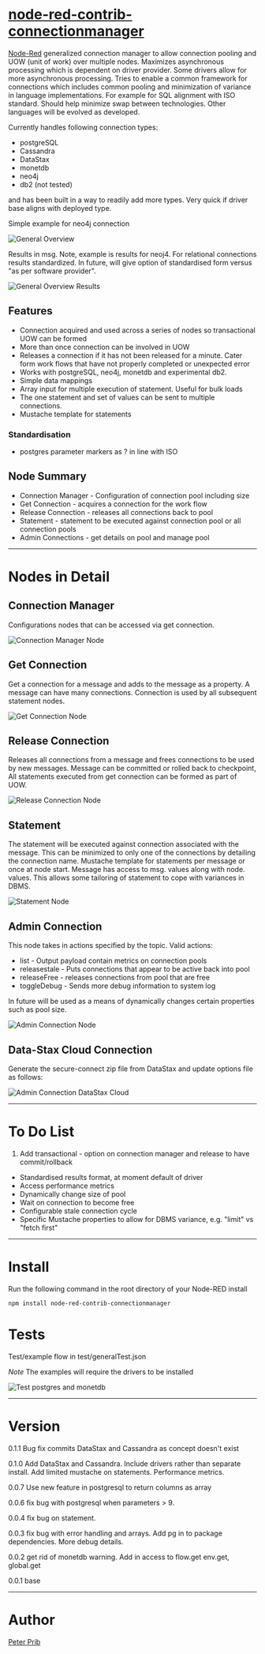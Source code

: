 # [node-red-contrib-connectionmanager][2]


[Node-Red][1] generalized connection manager to allow connection pooling and UOW (unit of work) over multiple nodes. 
Maximizes asynchronous processing which is dependent on driver provider. Some drivers allow for more asynchronous processing. 
Tries to enable a common framework for connections which includes common pooling and minimization of variance in language implementations. For example for SQL alignment with ISO standard.  Should help minimize swap between technologies. Other languages will be evolved as developed.

Currently handles following connection types:
* postgreSQL
* Cassandra
* DataStax 
* monetdb
* neo4j
* db2 (not tested)

and has been built in a way to readily add more types. 
Very quick if driver base aligns with deployed type.

Simple example for neo4j connection

![General Overview](documentation/generalOverview.JPG "General Overview")

Results in msg.  Note, example is results for neoj4. For relational connections results standardized. In future, will give option of standardised form versus "as per software provider". 

![General Overview Results](documentation/generalOverviewResults.JPG "General Overview  Results")

## Features
* Connection acquired and used across a series of nodes so transactional UOW can be formed
* More than once connection can be involved in UOW
* Releases a connection if it has not been released for a minute.  Cater form work flows that have not properly completed or unexpected error 
* Works with postgreSQL, neo4j, monetdb and experimental db2.
* Simple data mappings
* Array input for multiple execution of statement.  Useful for bulk loads
* The one statement and set of values can be sent to multiple connections.
* Mustache template for statements 

### Standardisation
* postgres parameter markers as ? in line with ISO

## Node Summary
* Connection Manager - Configuration of connection pool including size 
* Get Connection - acquires a connection for the work flow
* Release Connection - releases all connections back to pool
* Statement - statement to be executed against connection pool or all connection pools
* Admin Connections - get details on pool and manage pool

------------------------------------------------------------
# Nodes in Detail

## Connection Manager

Configurations nodes that can be accessed via get connection.  

![Connection Manager Node](documentation/connectionManager.JPG "Connection Manager Node")

## Get Connection
Get a connection for a message and adds to the message as a property.
A message can have many connections.
Connection is used by all subsequent statement nodes.

![Get Connection Node](documentation/getConnection.JPG "Get Connection Node")

## Release Connection
Releases all connections from a message and frees connections to be used by new messages.
Message can be committed or rolled back to checkpoint,
All statements executed from get connection can be formed as part of UOW.  

![Release Connection Node](documentation/releaseConnection.JPG "Release Connection Node")

## Statement

The statement will be executed against connection associated with the message.
This can be minimized to only one of the connections by detailing the connection name.
Mustache template for statements per message or once at node start.  Message has access to msg.<property> values along with node.<property> values.
This allows some tailoring of statement to cope with variances in DBMS.

![Statement Node](documentation/statement.JPG "Statement Node")

## Admin Connection

This node takes in actions specified by the topic.
Valid actions:
* list - Output payload contain metrics on connection pools
* releasestale - Puts connections that appear to be active back into pool
* releaseFree - releases connections from pool that are free
* toggleDebug - Sends more debug information to system log

In future will be used as a means of dynamically changes certain properties such as pool size.

![Admin Connection Node](documentation/adminConnection.JPG "Admin Connection Node")

## Data-Stax Cloud Connection

Generate the secure-connect zip file from DataStax and update options file as follows:

![Admin Connection DataStax Cloud](documentation/adminConnectionDatastaxCloud.JPG "DatastaxCloud")


------------------------------------------------------------

# To Do List

1. Add transactional - option on connection manager and release to have commit/rollback
* Standardised results format, at moment default of driver
* Access performance metrics
* Dynamically change size of pool
* Wait on connection to become free
* Configurable stale connection cycle
* Specific Mustache properties to allow for DBMS variance, e.g. "limit" vs "fetch first"

------------------------------------------------------------

# Install

Run the following command in the root directory of your Node-RED install

    npm install node-red-contrib-connectionmanager


# Tests

Test/example flow in test/generalTest.json

_Note_ The examples will require the drivers to be installed


![Test postgres and monetdb](documentation/testPostgres.JPG "Test postgres and monetdb")

------------------------------------------------------------

# Version

0.1.1 Bug fix commits DataStax and Cassandra as concept doesn't exist

0.1.0 Add DataStax and Cassandra.  Include drivers rather than separate install.  Add limited mustache on statements. Performance metrics.

0.0.7 Use new feature in postgresql to return columns as array

0.0.6 fix bug with postgresql when parameters > 9.

0.0.4 fix bug on statement.

0.0.3 fix bug with error handling and arrays.  Add pg in to package dependencies.  More debug details.

0.0.2 get rid of monetdb warning.  Add in access to flow.get env.get, global.get

0.0.1 base

------------------------------------------------------------

# Author

[Peter Prib][3]


[1]: http://nodered.org
[2]: https://www.npmjs.com/package/connectionmanager
[3]: https://github.com/peterprib
